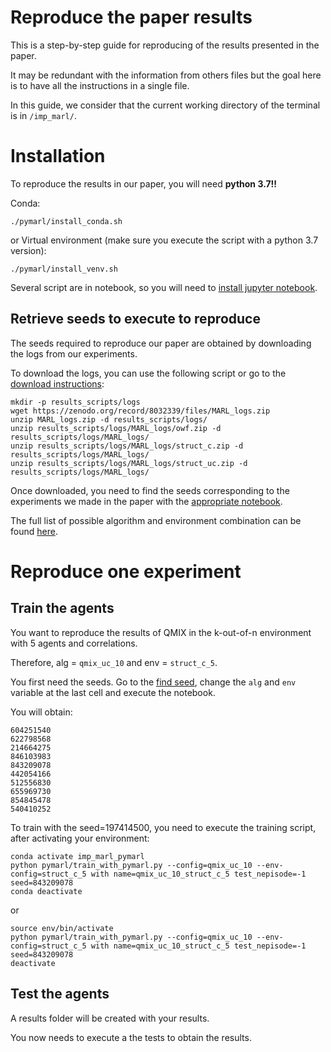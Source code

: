 # Reproduce the paper results

This is a step-by-step guide for reproducing of the results presented in the paper.

It may be redundant with the information from others files but the goal here is to have all the instructions in a single file.

In this guide, we consider that the current working directory of the terminal is in `/imp_marl/`.

# Installation
To reproduce the results in our paper, you will need **python 3.7!!**

Conda:
```
./pymarl/install_conda.sh
```

or Virtual environment (make sure you execute the script with a python 3.7 version):
```
./pymarl/install_venv.sh
```

Several script are in notebook, so you will need to [install jupyter notebook](https://jupyter.org/install).

## Retrieve seeds to execute to reproduce

The seeds required to reproduce our paper are obtained by downloading the logs from our experiments.

To download the logs, you can use the following script or go to the [download instructions](results_scripts/README.md):
```
mkdir -p results_scripts/logs
wget https://zenodo.org/record/8032339/files/MARL_logs.zip
unzip MARL_logs.zip -d results_scripts/logs/
unzip results_scripts/logs/MARL_logs/owf.zip -d results_scripts/logs/MARL_logs/
unzip results_scripts/logs/MARL_logs/struct_c.zip -d results_scripts/logs/MARL_logs/
unzip results_scripts/logs/MARL_logs/struct_uc.zip -d results_scripts/logs/MARL_logs/
```

Once downloaded, you need to find the seeds corresponding to the experiments we made in the paper with the [appropriate notebook](results_scripts/find_seed.ipynb).

The full list of possible algorithm and environment combination can be found [here](EXEC_PYMARL.md).

# Reproduce one experiment

## Train the agents
You want to reproduce the results of QMIX in the k-out-of-n environment with 5 agents and correlations.

Therefore, alg = `qmix_uc_10` and env = `struct_c_5`.

You first need the seeds. Go to the [find seed](results_scripts/find_seed.ipynb), change the `alg` and `env` variable at the last cell and execute the notebook.

You will obtain:

```
604251540
622798568
214664275
846103983
843209078
442054166
512556830
655969730
854845478
540410252
```

To train with the seed=197414500, you need to execute the training script, after activating your environment:

```
conda activate imp_marl_pymarl
python pymarl/train_with_pymarl.py --config=qmix_uc_10 --env-config=struct_c_5 with name=qmix_uc_10_struct_c_5 test_nepisode=-1 seed=843209078
conda deactivate
```

or 

```
source env/bin/activate
python pymarl/train_with_pymarl.py --config=qmix_uc_10 --env-config=struct_c_5 with name=qmix_uc_10_struct_c_5 test_nepisode=-1 seed=843209078
deactivate
````

## Test the agents

A results folder will be created with your results.

You now needs to execute a the tests to obtain the results.

